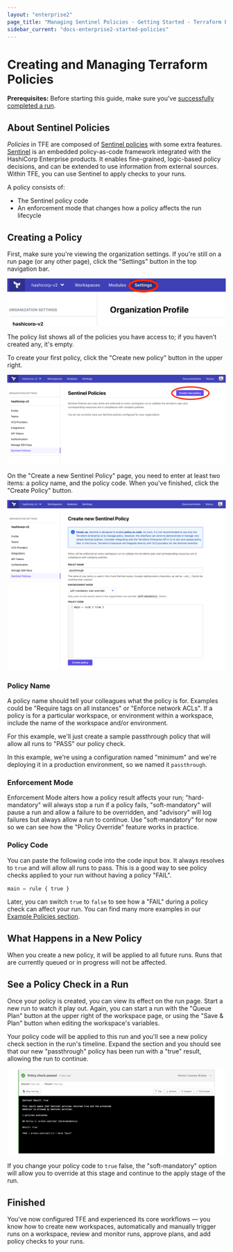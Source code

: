 ```yaml
---
layout: "enterprise2"
page_title: "Managing Sentinel Policies - Getting Started - Terraform Enterprise"
sidebar_current: "docs-enterprise2-started-policies"
---
```


# Creating and Managing Terraform Policies

**Prerequisites:** Before starting this guide, make sure you've [successfully completed a run](./runs.html).

## About Sentinel Policies

_Policies_ in TFE are composed of [Sentinel policies](/docs/enterprise/sentinel/index.html) with some extra features. [Sentinel](https://www.hashicorp.com/sentinel) is an embedded policy-as-code framework integrated with the HashiCorp Enterprise products. It enables fine-grained, logic-based policy decisions, and can be extended to use information from external sources. Within TFE, you can use Sentinel to apply checks to your runs.

A policy consists of:

- The Sentinel policy code
- An enforcement mode that changes how a policy affects the run lifecycle

## Creating a Policy

First, make sure you're viewing the organization settings. If you're still on a run page (or any other page), click the "Settings" button in the top navigation bar.

![navigate](./images/policy-navigate.png)

The policy list shows all of the policies you have access to; if you haven't created any, it's empty.

To create your first policy, click the "Create new policy" button in the upper right.

![new button](./images/policy-new-button.png)

On the "Create a new Sentinel Policy" page, you need to enter at least two items: a policy name, and the policy code. When you've finished, click the "Create Policy" button.

![fields on new policy page](./images/policy-new-fields.png)

### Policy Name

A policy name should tell your colleagues what the policy is for. Examples could be "Require tags on all instances" or "Enforce network ACLs". If a policy is for a particular workspace, or environment within a workspace, include the name of the workspace and/or environment.

For this example, we'll just create a sample passthrough policy that will allow all runs to "PASS" our policy check. 

In this example, we're using a configuration named "minimum" and we're deploying it in a production environment, so we named it `passthrough`.

### Enforcement Mode

Enforcement Mode alters how a policy result affects your run; "hard-mandatory" will always stop a run if a policy fails, "soft-mandatory" will pause a run and allow a failure to be overridden, and "advisory" will log failures but always allow a run to continue. Use "soft-mandatory" for now so we can see how the "Policy Override" feature works in practice.

### Policy Code

You can paste the following code into the code input box. It always resolves to `true` and will allow all runs to pass. This is a good way to see policy checks applied to your run without having a policy "FAIL".

```python
main = rule { true }
```

Later, you can switch `true` to `false` to see how a "FAIL" during a policy check can affect your run. You can find many more examples in our [Example Policies section](/docs/enterprise/sentinel/examples.html).

## What Happens in a New Policy

When you create a new policy, it will be applied to all future runs. Runs that are currently queued or in progress will not be affected.

## See a Policy Check in a Run

Once your policy is created, you can view its effect on the run page. Start a new run to watch it play out. Again, you can start a run with the "Queue Plan" button at the upper right of the workspace page, or using the "Save & Plan" button when editing the workspace's variables.

Your policy code will be applied to this run and you'll see a new policy check section in the run's timeline. Expand the section and you should see that our new "passthrough" policy has been run with a "true" result, allowing the run to continue.

![navigate](./images/policy-run-section.png)

If you change your policy code to `true` false, the "soft-mandatory" option will allow you to override at this stage and continue to the apply stage of the run.

## Finished

You've now configured TFE and experienced its core workflows — you know how to create new workspaces, automatically and manually trigger runs on a workspace, review and monitor runs, approve plans, and add policy checks to your runs.
